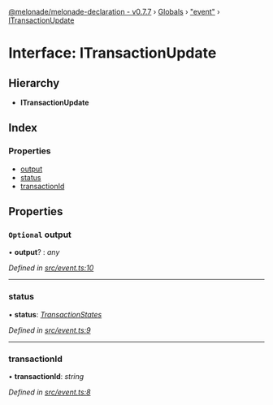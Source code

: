 [@melonade/melonade-declaration - v0.7.7](../README.md) › [Globals](../globals.md) › ["event"](../modules/_event_.md) › [ITransactionUpdate](_event_.itransactionupdate.md)

# Interface: ITransactionUpdate

## Hierarchy

* **ITransactionUpdate**

## Index

### Properties

* [output](_event_.itransactionupdate.md#optional-output)
* [status](_event_.itransactionupdate.md#status)
* [transactionId](_event_.itransactionupdate.md#transactionid)

## Properties

### `Optional` output

• **output**? : *any*

*Defined in [src/event.ts:10](https://github.com/devit-tel/melonade-declaration/blob/4a3ce57/src/event.ts#L10)*

___

###  status

• **status**: *[TransactionStates](../enums/_state_.transactionstates.md)*

*Defined in [src/event.ts:9](https://github.com/devit-tel/melonade-declaration/blob/4a3ce57/src/event.ts#L9)*

___

###  transactionId

• **transactionId**: *string*

*Defined in [src/event.ts:8](https://github.com/devit-tel/melonade-declaration/blob/4a3ce57/src/event.ts#L8)*
